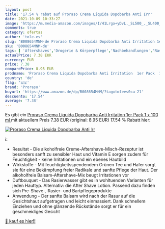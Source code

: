 ```yaml
---
layout: post
title: '17.54 % rabat auf Proraso Crema Liquida Dopobarba Anti Irr'
date: 2021-10-09 10:33:27
image: 'https://m.media-amazon.com/images/I/41Lrgo+yDvL._SL500_._SL400_.jpg'
comments: true
category: ofertas
author: 'tole.es'
slug: 'B008654MNM-de Proraso Crema Liquida Dopobarba Anti Irritation 1er Pack 1...'
sku: 'B008654MNM-de'
tags: [ 'Aftershaves','Drogerie & Körperpflege','Nachbehandlungen','Rasur & Enthaarung','proraso', ]
actualPrice: 7.38 EUR
currency: EUR
price: 7.38
comparePrice: 8.95 EUR
prodname: 'Proraso Crema Liquida Dopobarba Anti Irritation  1er Pack  1 x 100 ml '
country: 'de'
flag: '🇩🇪'
brand: 'Proraso'
buyurl: 'https://www.amazon.de/dp/B008654MNM/?tag=tolees0ca-21'
descuento: '17.54'
average: '7.38'
---
```


Es gibt ein [Proraso Crema Liquida Dopobarba Anti Irritation  1er Pack  1 x 100 ml ](https://www.amazon.de/dp/B008654MNM/?tag=tolees0ca-21) mit aktuellem Preis 7.38 EUR (original: 8.95 EUR) 17.54 % Rabatt hier:

[![Proraso Crema Liquida Dopobarba Anti Irr](https://m.media-amazon.com/images/I/41Lrgo+yDvL._SL500_._SL400_.jpg)](https://www.amazon.de/dp/B008654MNM/?tag=tolees0ca-21)

ℹ️:

- Resultat - Die alkoholfreie Creme-Aftershave-Misch-Rezeptur ist besonders sanft zu sensibler Haut und Vitamin E sorgen zudem für Feuchtigkeit - keine Irritationen und ein ebenes Hautbild
- Wirkstoffe - Mit feuchtigkeitsspendendem Grünen Tee und Hafer sorgt sie für eine Bekämpfung freier Radikale und sanfte Pflege der Haut. Der alkoholfreie Balsam-Aftershave-Mix beugt Irritationen vor
- Duftbouquet - Das Rasierwasser gibt es in wohltuenden Varianten für jeden Hauttyp. Alternativ: die After Shave Lotion. Passend dazu finden sich Pre-Shave-, Rasier- und Bartpflegeprodukte
- Anwendung - Der sanfte Balsam wird nach der Rasur auf die Gesichtshaut aufgetragen und leicht einmassiert. Dank schnellem Einziehen und ohne glänzende Rückstände sorgt er für ein geschmeidiges Gesicht

[🛒 kauf es hier!!](https://www.amazon.de/dp/B008654MNM/?tag=tolees0ca-21)
